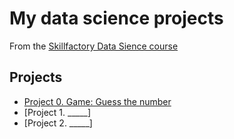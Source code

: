# My data science projects
From the [Skillfactory Data Sience course](https://skillfactory.ru/data-scientist-pro)

## Projects

* [Project 0. Game: Guess the number](https://github.com/Darina-Boutsen/sf_data_science/tree/main_branch/project_0)
* [Project 1. _____]
* [Project 2. _____]